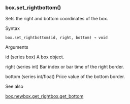 ### box.set\_rightbottom()

Sets the right and bottom coordinates of the box.

Syntax

```
box.set_rightbottom(id, right, bottom) → void
```

Arguments

id (series box) A box object.

right (series int) Bar index or bar time of the right border.

bottom (series int/float) Price value of the bottom border.

See also

[box.new](#fun_box.new)[box.get\_right](#fun_box.get_right)[box.get\_bottom](#fun_box.get_bottom)
